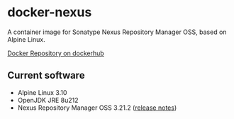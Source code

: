 # docker-nexus
A container image for Sonatype Nexus Repository Manager OSS, based on Alpine Linux.

[Docker Repository on dockerhub](https://hub.docker.com/r/raisepartner/nexus-docker)

## Current software

* Alpine Linux 3.10
* OpenJDK JRE 8u212
* Nexus Repository Manager OSS 3.21.2 ([release notes](https://help.sonatype.com/repomanager3/release-notes/2020-release-notes#id-2020ReleaseNotes-RepositoryManager3.21.2))

